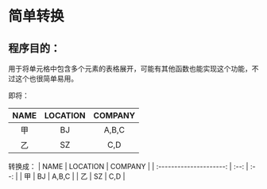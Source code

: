 # 简单转换

## 程序目的：

用于将单元格中包含多个元素的表格展开，可能有其他函数也能实现这个功能，不过这个也很简单易用。

即将：

| NAME |  LOCATION    |   COMPANY   |
| :---------------------: | :--: | :--: |
|                甲         |  BJ    |   A,B,C   |
|     乙     |    SZ  |    C,D  |

转换成：
| NAME |  LOCATION    |   COMPANY   |
| :---------------------: | :--: | :--: |
|                甲         |  BJ    |   A,B,C   |
|     乙     |    SZ  |    C,D  |
